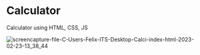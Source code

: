 # Calculator
Calculator using HTML, CSS, JS

![screencapture-file-C-Users-Felix-ITS-Desktop-Calci-index-html-2023-02-23-13_38_44](https://user-images.githubusercontent.com/121026028/220853001-f69b90e3-a1b5-4391-abb5-332d362108ac.png)
